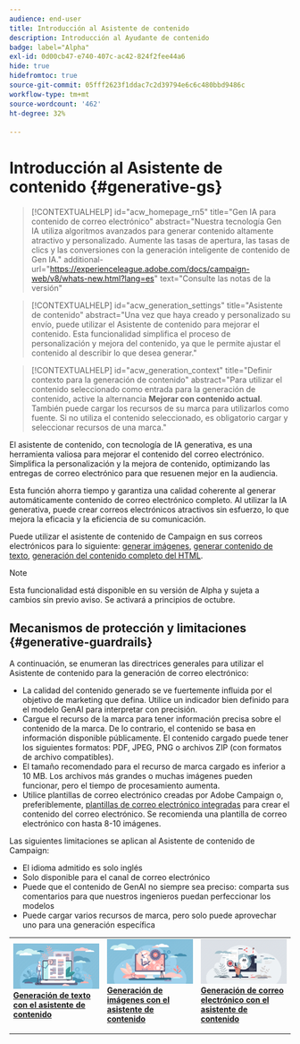 ```yaml
---
audience: end-user
title: Introducción al Asistente de contenido
description: Introducción al Ayudante de contenido
badge: label="Alpha"
exl-id: 0d00cb47-e740-407c-ac42-824f2fee44a6
hide: true
hidefromtoc: true
source-git-commit: 05fff2623f1ddac7c2d39794e6c6c480bbd9486c
workflow-type: tm+mt
source-wordcount: '462'
ht-degree: 32%

---
```


# Introducción al Asistente de contenido {#generative-gs}



<!--TO REMOVE BELOW-->
>[!CONTEXTUALHELP]
>id="acw_homepage_rn5"
>title="Gen IA para contenido de correo electrónico"
>abstract="Nuestra tecnología Gen IA utiliza algoritmos avanzados para generar contenido altamente atractivo y personalizado. Aumente las tasas de apertura, las tasas de clics y las conversiones con la generación inteligente de contenido de Gen IA."
>additional-url="https://experienceleague.adobe.com/docs/campaign-web/v8/whats-new.html?lang=es" text="Consulte las notas de la versión"

<!--TO REMOVE ABOVE-->

>[!CONTEXTUALHELP]
>id="acw_generation_settings"
>title="Asistente de contenido"
>abstract="Una vez que haya creado y personalizado su envío, puede utilizar el Asistente de contenido para mejorar el contenido. Esta funcionalidad simplifica el proceso de personalización y mejora del contenido, ya que le permite ajustar el contenido al describir lo que desea generar."


>[!CONTEXTUALHELP]
>id="acw_generation_context"
>title="Definir contexto para la generación de contenido"
>abstract="Para utilizar el contenido seleccionado como entrada para la generación de contenido, active la alternancia **Mejorar con contenido actual**. También puede cargar los recursos de su marca para utilizarlos como fuente. Si no utiliza el contenido seleccionado, es obligatorio cargar y seleccionar recursos de una marca."

El asistente de contenido, con tecnología de IA generativa, es una herramienta valiosa para mejorar el contenido del correo electrónico. Simplifica la personalización y la mejora de contenido, optimizando las entregas de correo electrónico para que resuenen mejor en la audiencia.

Esta función ahorra tiempo y garantiza una calidad coherente al generar automáticamente contenido de correo electrónico completo. Al utilizar la IA generativa, puede crear correos electrónicos atractivos sin esfuerzo, lo que mejora la eficacia y la eficiencia de su comunicación.


Puede utilizar el asistente de contenido de Campaign en sus correos electrónicos para lo siguiente: [generar imágenes](generative-image.md), [generar contenido de texto](generative-content.md), [generación del contenido completo del HTML](generative-email.md).

>[!NOTE]
>
>Esta funcionalidad está disponible en su versión de Alpha y sujeta a cambios sin previo aviso. Se activará a principios de octubre.

## Mecanismos de protección y limitaciones {#generative-guardrails}

A continuación, se enumeran las directrices generales para utilizar el Asistente de contenido para la generación de correo electrónico:

* La calidad del contenido generado se ve fuertemente influida por el objetivo de marketing que defina. Utilice un indicador bien definido para el modelo GenAI para interpretar con precisión. 
* Cargue el recurso de la marca para tener información precisa sobre el contenido de la marca. De lo contrario, el contenido se basa en información disponible públicamente. El contenido cargado puede tener los siguientes formatos: PDF, JPEG, PNG o archivos ZIP (con formatos de archivo compatibles).
* El tamaño recomendado para el recurso de marca cargado es inferior a 10 MB. Los archivos más grandes o muchas imágenes pueden funcionar, pero el tiempo de procesamiento aumenta.
* Utilice plantillas de correo electrónico creadas por Adobe Campaign o, preferiblemente, [plantillas de correo electrónico integradas](../email/create-email-templates.md) para crear el contenido del correo electrónico. Se recomienda una plantilla de correo electrónico con hasta 8-10 imágenes.


Las siguientes limitaciones se aplican al Asistente de contenido de Campaign:

* El idioma admitido es solo inglés
* Solo disponible para el canal de correo electrónico
* Puede que el contenido de GenAI no siempre sea preciso: comparta sus comentarios para que nuestros ingenieros puedan perfeccionar los modelos
* Puede cargar varios recursos de marca, pero solo puede aprovechar uno para una generación específica



<table style="table-layout:fixed"><tr style="border: 0;">
<td>
<a href="generative-content.md">
<img alt="Generación de texto" src="assets/do-not-localize/text-genai.jpeg">
</a>
<div>
<a href="generative-content.md"><strong>Generación de texto con el asistente de contenido</strong></a>
</div>
<p>
</td>
<td>
<a href="generative-image.md">
<img alt="Generación de imágenes" src="assets/do-not-localize/image-genai.jpeg">
</a>
<div><a href="generative-image.md"><strong>Generación de imágenes con el asistente de contenido</strong>
</div>
<p>
</td>
<td>
<a href="generative-email.md">
<img alt="Generación de correo electrónico" src="assets/do-not-localize/email-genai.jpeg">
</a>
<div>
<a href="generative-email.md"><strong>Generación de correo electrónico con el asistente de contenido</strong></a>
</div>
<p></td>
</tr></table>

